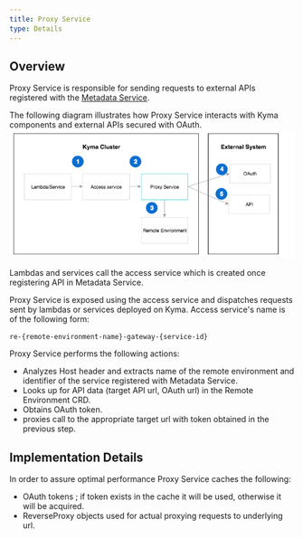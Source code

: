 ```yaml
---
title: Proxy Service
type: Details
---
```


## Overview
Proxy Service is responsible for sending requests to external APIs registered with the [Metadata Service](TODO).         
    

The following diagram illustrates how Proxy Service interacts with Kyma components and external APIs secured with OAuth.
![Proxy Service Diagram](assets/003-architecture-proxy-service.png) 

Lambdas and services call the access service which is created once registering API in Metadata Service. 

Proxy Service is exposed using the access service and dispatches requests sent by lambdas or services deployed on Kyma. Access service's name is of the following form:
```
re-{remote-environment-name}-gateway-{service-id}
```
 
Proxy Service performs the following actions:
- Analyzes Host header and extracts name of the remote environment and identifier of the service registered with Metadata Service.
- Looks up for API data (target API url, OAuth url) in the Remote Environment CRD.
- Obtains OAuth token.  
- proxies call to the appropriate target url with token obtained in the previous step.        

## Implementation Details
In order to assure optimal performance Proxy Service caches the following:
- OAuth tokens ; if token exists in the cache it will be used, otherwise it will be acquired.
- ReverseProxy objects used for actual proxying requests to underlying url.  


     